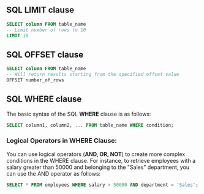 ## SQL LIMIT clause
```sql
SELECT column FROM table_name
-- Limit number of rows to 10
LIMIT 10
```

## SQL OFFSET clause
```sql
SELECT column FROM table_name
-- Will return results starting from the specified offset value
OFFSET number_of_rows 
```

## SQL WHERE clause
The basic syntax of the SQL **WHERE** clause is as follows:
```sql
SELECT column1, column2, ... FROM table_name WHERE condition;
```
### **Logical Operators in WHERE Clause:**
  
You can use logical operators (**AND, OR, NOT**) to create more complex conditions in the WHERE clause. For instance, to retrieve employees with a salary greater than 50000 and belonging to the "Sales" department, you can use the AND operator as follows:

```sql
SELECT * FROM employees WHERE salary > 50000 AND department = 'Sales';
```
